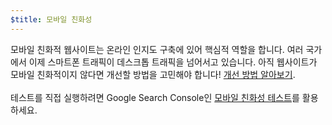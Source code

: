 ```yaml
---
$title: 모바일 친화성
---
```


모바일 친화적 웹사이트는 온라인 인지도 구축에 있어 핵심적 역할을 합니다. 여러 국가에서 이제 스마트폰 트래픽이 데스크톱 트래픽을 넘어서고 있습니다. 아직 웹사이트가 모바일 친화적이지 않다면 개선할 방법을 고민해야 합니다! [개선 방법 알아보기](https://support.google.com/webmasters/answer/6352293?hl=ko#blocked-resources). <br><br> 테스트를 직접 실행하려면 Google Search Console인 [모바일 친화성 테스트](https://search.google.com/test/mobile-friendly?hl=ko)를 활용하세요.
